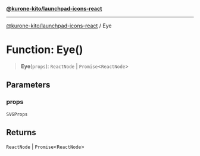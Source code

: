 [**@kurone-kito/launchpad-icons-react**](../README.md)

***

[@kurone-kito/launchpad-icons-react](../globals.md) / Eye

# Function: Eye()

> **Eye**(`props`): `ReactNode` \| `Promise`\<`ReactNode`\>

## Parameters

### props

`SVGProps`

## Returns

`ReactNode` \| `Promise`\<`ReactNode`\>
